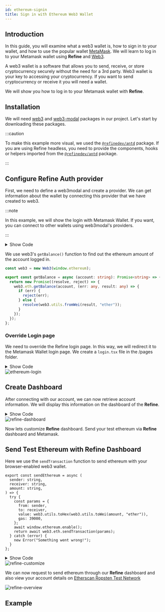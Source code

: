 ```yaml
---
id: ethereum-signin
title: Sign in with Ethereum Web3 Wallet
---
```


## Introduction

In this guide, you will examine what a web3 wallet is, how to sign in to your wallet, and how to use the popular wallet [MetaMask](https://metamask.io/). We will learn to log in to your Metamask wallet using **Refine** and [Web3](https://web3js.readthedocs.io/en/v1.5.2/).

A web3 wallet is a software that allows you to send, receive, or store cryptocurrency securely without the need for a 3rd party. Web3 wallet is your key to accessing your cryptocurrency. If you want to send cryptocurrency or receive it you will need a wallet.

We will show you how to log in to your Metamask wallet with **Refine**.

## Installation

We will need [web3](https://github.com/ChainSafe/web3.js) and [web3-modal](https://github.com/web3modal/web3modal) packages in our project. Let's start by downloading these packages.

<InstallPackagesCommand args="web3 web3modal"/>

:::caution

To make this example more visual, we used the [`@refinedev/antd`](https://github.com/refinedev/refine/tree/main/packages/antd) package. If you are using Refine headless, you need to provide the components, hooks or helpers imported from the [`@refinedev/antd`](https://github.com/refinedev/refine/tree/main/packages/antd) package.

:::

## Configure Refine Auth provider

First, we need to define a web3modal and create a provider. We can get information about the wallet by connecting this provider that we have created to web3.

:::note

In this example, we will show the login with Metamask Wallet. If you want, you can connect to other wallets using web3modal's providers.

:::

<details>
<summary>Show Code</summary>
<p>

```tsx title="/src/authprovider.ts"
import { AuthProvider } from "@refinedev/core";
import Web3 from "web3";
import Web3Modal from "web3modal";

import { getBalance } from "./utility";

export const TOKEN_KEY = "refine-auth";

const providerOptions = {};
const web3Modal = new Web3Modal({
  cacheProvider: true,
  providerOptions,
});

let provider: any | null = null;

export const authProvider: AuthProvider = {
  login: async () => {
    if (window.ethereum) {
      provider = await web3Modal.connect();
      const web3 = new Web3(provider);
      const accounts = await web3.eth.getAccounts();
      localStorage.setItem(TOKEN_KEY, accounts[0]);
      return {
        success: true,
        redirectTo: "/",
      };
    } else {
      return {
        success: false,
        error: new Error(
          "Not set ethereum wallet or invalid. You need to install Metamask",
        ),
      };
    }
  },
  logout: async () => {
    localStorage.removeItem(TOKEN_KEY);
    if (provider && provider.close) {
      await provider.close;

      provider = null;
      await web3Modal.clearCachedProvider();
    }
    return {
      success: true,
      redirectTo: "/login",
    };
  },
  onError: async (error) => {
    console.error(error);
    return { error };
  },
  check: async () => {
    const token = localStorage.getItem(TOKEN_KEY);
    if (token) {
      return {
        authenticated: true,
      };
    }

    return {
      authenticated: false,
      redirectTo: "/login",
      logout: true,
    };
  },
  getPermissions: async () => null,
  getIdentity: async () => {
    const address = localStorage.getItem(TOKEN_KEY);
    if (!address) {
      return null;
    }

    const balance = await getBalance(address);

    return {
      address,
      balance,
    };
  },
};
```

</p>
</details>

We use web3's `getBalance()` function to find out the ethereum amount of the account logged in.

```ts title="src/utility.ts"
const web3 = new Web3(window.ethereum);

export const getBalance = async (account: string): Promise<string> => {
  return new Promise((resolve, reject) => {
    web3.eth.getBalance(account, (err: any, result: any) => {
      if (err) {
        reject(err);
      } else {
        resolve(web3.utils.fromWei(result, "ether"));
      }
    });
  });
};
```

### Override Login page​

We need to override the Refine login page. In this way, we will redirect it to the Metamask Wallet login page. We create a `login.tsx` file in the /pages folder.

<details>
<summary>Show Code</summary>
<p>

```tsx title="/src/page/login.tsx"
import { Layout, Button, Space, Typography } from "antd";
import { ThemedTitle } from "@refinedev/antd";
// highlight-next-line
import { useLogin } from "@refinedev/core";

export const Login: React.FC = () => {
  // highlight-next-line
  const { mutate: login, isLoading } = useLogin();

  return (
    <Layout
      style={{
        height: "100vh",
        justifyContent: "center",
        alignItems: "center",
      }}
    >
      <Space direction="vertical" align="center" size="large">
        <ThemedTitle
          collapsed={false}
          wrapperStyles={{
            fontSize: "22px",
          }}
        />
        <Button
          type="primary"
          size="middle"
          loading={isLoading}
          onClick={() => login({})}
        >
          Sign in with Ethereum
        </Button>
        <Typography.Text type="secondary">Powered by Auth0</Typography.Text>
      </Space>
    </Layout>
  );
};
```

</p>
</details>

<img src="https://refine.ams3.cdn.digitaloceanspaces.com/website/static/img/guides-and-concepts/web3/login-min.gif" alt="ethereum-login" className="border border-gray-200 rounded" />

## Create Dashboard

After connecting with our account, we can now retrieve account information. We will display this information on the dashboard of the **Refine**.

<details>
<summary>Show Code</summary>
<p>

```tsx title="src/pages/dashboard.tsx"
import React from "react";
import { useGetIdentity } from "@refinedev/core";
import { useModal } from "@refinedev/antd";
import {
  Row,
  Col,
  Card,
  Typography,
  Space,
  Button,
  Modal,
  Form,
  Input,
} from "antd";

const { Text } = Typography;

export const DashboardPage: React.FC = () => {
  const { data, isLoading } = useGetIdentity<{
    address: string;
    balance: string;
  }>();

  return (
    <Row gutter={24}>
      <Col span={12}>
        <Card
          title="Ethereum Public ID"
          style={{ height: "150px", borderRadius: "15px" }}
          headStyle={{ textAlign: "center" }}
        >
          <Space align="center" direction="horizontal">
            <Text>{isLoading ? "loading" : data?.address}</Text>
          </Space>
        </Card>
      </Col>
      <Col span={8}>
        <Card
          title="Account Balance"
          style={{ height: "150px", borderRadius: "15px" }}
          headStyle={{ textAlign: "center" }}
        >
          <Text>{`${isLoading ? "loading" : data?.balance} Ether`}</Text>
        </Card>
      </Col>
    </Row>
  );
};
```

</p>
</details>

<img src="https://refine.ams3.cdn.digitaloceanspaces.com/website/static/img/guides-and-concepts/web3/dashboard.jpg" alt="refine-dashboard" className="border border-gray-200 rounded" />

Now lets customize **Refine** dashboard. Send your test ethereum via **Refine** dashboard and Metamask.

## Send Test Ethereum with Refine Dashboard

Here we use the `sendTransaction` function to send ethereum with your browser-enabled web3 wallet.

```tsx title="src/utility.ts"
export const sendEthereum = async (
  sender: string,
  receiver: string,
  amount: string,
) => {
  try {
    const params = {
      from: sender,
      to: receiver,
      value: web3.utils.toHex(web3.utils.toWei(amount, "ether")),
      gas: 39000,
    };
    await window.ethereum.enable();
    return await web3.eth.sendTransaction(params);
  } catch (error) {
    new Error("Something went wrong!");
  }
};
```

<details>
<summary>Show Code</summary>
<p>

```tsx title="src/pages/dashboard.tsx"
import React, { useState } from "react";
import { useGetIdentity } from "@refinedev/core";
import { useModal } from "@refinedev/antd";
import {
  Row,
  Col,
  Card,
  Typography,
  Space,
  Button,
  Modal,
  Form,
  Input,
  notification,
} from "antd";

import { sendEthereum } from "../utility";

const { Text } = Typography;

export const DashboardPage: React.FC = () => {
  const { data, isLoading } = useGetIdentity<{
    address: string;
    balance: string;
  }>();
  const { modalProps, show, close } = useModal();
  const [form] = Form.useForm();
  const [loading, setLoading] = useState(false);

  const handleModal = async (values: any) => {
    setLoading(true);
    const tx: any | undefined = await sendEthereum(
      data?.address!!,
      values.receiver,
      values.amount,
    );
    const status = tx ? tx.status : undefined;
    setLoading(false);

    if (status) {
      close();
      notification["success"]({
        message: "Transaction Success",
        description: "Transaction successful you can check on Etherscan.io",
      });
    } else {
      notification["warning"]({
        message: "Transaction Failed",
        description: "Transaction failed try again",
      });
    }
  };

  return (
    <>
      <Row gutter={24}>
        <Col span={12}>
          <Card
            title="Ethereum Public ID"
            style={{ height: "150px", borderRadius: "15px" }}
            headStyle={{ textAlign: "center" }}
          >
            <Space align="center" direction="horizontal">
              <Text>{isLoading ? "loading" : data?.address}</Text>
            </Space>
          </Card>
        </Col>
        <Col span={8}>
          <Card
            title="Account Balance"
            style={{ height: "150px", borderRadius: "15px" }}
            headStyle={{ textAlign: "center" }}
          >
            <Text>{`${isLoading ? "loading" : data?.balance} Ether`}</Text>
          </Card>
        </Col>
        <Col span={12}>
          <Button
            style={{ maxWidth: 300, marginTop: 24 }}
            type="primary"
            size="large"
            onClick={() => show()}
          >
            Send Ethereum
          </Button>
          <Button
            style={{ maxWidth: 300, marginTop: 24, marginLeft: 12 }}
            type="primary"
            size="large"
            href={`https://ropsten.etherscan.io/address/${data?.address}`}
          >
            View on Etherscan
          </Button>
        </Col>
      </Row>
      <Modal
        {...modalProps}
        okText={"Send"}
        title={"Send Test Ethereum via Ropsten Chain"}
        onOk={form.submit}
        okButtonProps={{ loading: loading }}
      >
        <Form layout="vertical" onFinish={handleModal} form={form}>
          <Form.Item name="receiver" label="Receiver Public Address">
            <Input />
          </Form.Item>
          <Form.Item name="amount" label="Amaount Ether">
            <Input />
          </Form.Item>
        </Form>
      </Modal>
    </>
  );
};
```

</p>
</details>

<img src="https://refine.ams3.cdn.digitaloceanspaces.com/website/static/img/guides-and-concepts/web3/customize.jpg" alt="refine-customize" className="border border-gray-200 rounded" />

We can now request to send ethereum through our **Refine** dashboard and also view your account details on [Etherscan Ropsten Test Network](https://ropsten.etherscan.io/)

<img src="https://refine.ams3.cdn.digitaloceanspaces.com/website/static/img/guides-and-concepts/web3/overview-min.gif" alt="refine-overview" className="border border-gray-200 rounded" />

## Example

<CodeSandboxExample path="with-web3" />
